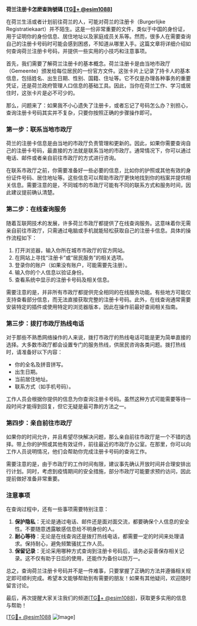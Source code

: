 **荷兰注册卡怎麽查詢號碼 [[TG💪+ @esim1088](https://t.me/s/esim1088)]**

在荷兰生活或者计划前往荷兰的人，可能对荷兰的注册卡（Burgerlijke Registratiekaart）并不陌生。这是一份非常重要的文件，类似于中国的身份证，用于证明你的身份信息、居住地址以及家庭成员关系等。然而，很多人在需要查询自己的注册卡号码时可能会感到困惑，不知道从哪里入手。这篇文章将详细介绍如何查询荷兰注册卡号码，并提供一些实用的小技巧和注意事项。

首先，我们需要了解荷兰注册卡的基本概念。荷兰注册卡是由当地市政厅（Gemeente）颁发给每位居民的一份官方文件。这张卡片上记录了持卡人的基本信息，包括姓名、出生日期、性别、国籍、住址等。它不仅是办理各种事务的重要凭证，还是荷兰政府管理人口信息的基础工具。因此，当你在荷兰工作、学习或居住时，这张卡片是必不可少的。

那么，问题来了：如果我不小心遗失了注册卡，或者忘记了号码怎么办？别担心，查询注册卡号码其实并不复杂，只要你按照正确的步骤操作即可。

### **第一步：联系当地市政厅**

荷兰的注册卡信息是由当地的市政厅负责管理和更新的。因此，如果你需要查询自己的注册卡号码，最直接的方法就是联系当地的市政厅。通常情况下，你可以通过电话、邮件或者亲自前往市政厅的方式进行咨询。

在联系市政厅之前，你需要准备好一些必要的信息，比如你的护照或其他有效的身份证件号码、居住地址等。这些信息可以帮助市政厅更快地找到你的档案并提供相关信息。需要注意的是，不同城市的市政厅可能有不同的联系方式和服务时间，因此建议提前确认清楚。

### **第二步：在线查询服务**

随着互联网技术的发展，许多荷兰市政厅都提供了在线查询服务。这意味着你无需亲自前往市政厅，只需通过电脑或手机就能轻松获取自己的注册卡信息。具体的操作流程如下：

1. 打开浏览器，输入你所在城市市政厅的官方网站。
2. 在网站上寻找“注册卡”或“居民服务”的相关选项。
3. 登录你的账户（如果没有账户，可能需要先注册）。
4. 输入你的个人信息以验证身份。
5. 查看系统中显示的注册卡号码及相关信息。

需要注意的是，并非所有市政厅都提供完全相同的在线服务功能。有些地方可能仅支持查看部分信息，而无法直接获取完整的注册卡号码。此外，在线查询通常需要安装特定的插件或使用特定的浏览器版本，因此在操作前最好查阅相关指南。

### **第三步：拨打市政厅热线电话**

对于那些不熟悉网络操作的人来说，拨打市政厅的热线电话可能是更为简单直接的选择。大多数市政厅都会设置专门的服务热线，供居民咨询各类问题。拨打热线时，请准备好以下内容：

- 你的全名及拼音拼写。
- 出生日期。
- 当前居住地址。
- 联系方式（如手机号码）。

工作人员会根据你提供的信息为你查询注册卡号码。虽然这种方式可能需要等待一段时间才能得到回复，但它无疑是最可靠的方法之一。

### **第四步：亲自前往市政厅**

如果你的时间允许，并且希望尽快解决问题，那么亲自前往市政厅是一个不错的选择。带上你的护照或其他有效证件，前往最近的市政厅办公室。在那里，你可以向工作人员说明情况，他们会帮助你完成注册卡号码的查询工作。

需要注意的是，由于市政厅的工作时间有限，建议事先确认开放时间并合理安排出行计划。同时，考虑到疫情期间的安全措施，部分市政厅可能要求预约访问，因此提前做好准备非常重要。

### **注意事项**

在查询过程中，还有一些事项需要特别注意：

1. **保护隐私**：无论是通过电话、邮件还是面对面交流，都要确保个人信息的安全性。不要随意透露敏感信息给不明身份的人。
2. **耐心等待**：无论是在线查询还是拨打热线电话，都需要一定的时间来处理请求。保持耐心，避免频繁骚扰工作人员。
3. **保留记录**：无论采用哪种方式查询到注册卡号码后，请务必妥善保存相关记录。这不仅有助于日后的使用，还能作为备份以防万一。

总之，查询荷兰注册卡号码并不是一件难事，只要掌握了正确的方法并遵循相关规定即可顺利完成。希望本文能够帮助到有需要的朋友！如果有其他疑问，欢迎随时留言讨论。

最后，再次提醒大家关注我们的频道[[TG💪+ @esim1088](https://t.me/s/esim1088)]，获取更多实用的信息与帮助！

[[TG💪+ @esim1088](https://t.me/s/esim1088) ![Image](https://i.postimg.cc/4NQfJmqS/Snipaste-2025-05-13-00-14-12.png)]